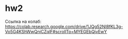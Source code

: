 # hw2
Ссылка на колаб:
https://colab.research.google.com/drive/1JQg52NI8fKL3g-Vo5G4KShWwQniCZqlF#scrollTo=MYEGEbQjvEwY
